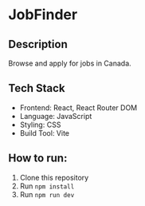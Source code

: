 # JobFinder

## Description
Browse and apply for jobs in Canada.

## Tech Stack
- Frontend: React, React Router DOM
- Language: JavaScript
- Styling: CSS
- Build Tool: Vite

## How to run:
1. Clone this repository
2. Run `npm install`
3. Run `npm run dev`